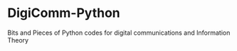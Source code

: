 # DigiComm-Python
Bits and Pieces of Python codes for digital communications and Information Theory

